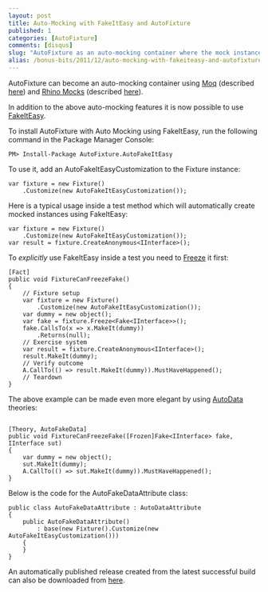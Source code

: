 ```yaml
---
layout: post
title: Auto-Mocking with FakeItEasy and AutoFixture
published: 1
categories: [AutoFixture]
comments: [disqus]
slug: "AutoFixture as an auto-mocking container where the mock instances are created by FakeItEasy."
alias: /bonus-bits/2011/12/auto-mocking-with-fakeiteasy-and-autofixture.html
---
```

<p>AutoFixture can become an auto-mocking container using <a title="The simplest mocking library for .NET 3.5 and Silverlight with deep C# 3.0 integration." href="http://code.google.com/p/moq/" target="_blank">Moq</a>&nbsp;(described <a title="AutoFixture as an auto-mocking container." href="http://blog.ploeh.dk/2010/08/19/AutoFixtureAsAnAutomockingContainer.aspx" target="_blank">here</a>) and <a title="Rhino Mocks is a dynamic mock object framework for the .Net platform. Its purpose is to ease testing by allowing the developer to create mock implementations of custom objects and verify the interactions using unit testing." href="http://hibernatingrhinos.com/open-source/rhino-mocks" target="_blank">Rhino Mocks</a> (described <a title="Rhino Mocks-based auto-mocking with AutoFixture." href="http://blog.ploeh.dk/2010/11/13/RhinoMocksbasedAutomockingWithAutoFixture.aspx" target="_blank">here</a>).</p>
<p>In addition to the above auto-mocking features it is now possible to use <a title="A .Net dynamic fake framework for creating all types of fake objects, mocks, stubs etc. Easier semantics, all fake objects are just that - fakes - the use of the fakes determines whether they're mocks or stubs." href="http://code.google.com/p/fakeiteasy/" target="_blank">FakeItEasy</a>.</p>
<p>To install AutoFixture with Auto Mocking using FakeItEasy, run the following command in the Package Manager Console:</p>

```
PM> Install-Package AutoFixture.AutoFakeItEasy
```

<p>To use it, add an AutoFakeItEasyCustomization to the Fixture instance:</p>

```
var fixture = new Fixture()
    .Customize(new AutoFakeItEasyCustomization());
```

<p>Here is a typical usage inside a test method which will automatically create mocked instances using FakeItEasy:</p>

```
var fixture = new Fixture()
    .Customize(new AutoFakeItEasyCustomization());
var result = fixture.CreateAnonymous<IInterface>();
```

<p>To <em>explicitly </em>use FakeItEasy inside a test you need to <a title="AutoFixture Freeze." href="http://blog.ploeh.dk/2010/03/17/AutoFixtureFreeze.aspx" target="_blank">Freeze</a> it first:</p>

```
[Fact]
public void FixtureCanFreezeFake()
{
    // Fixture setup
    var fixture = new Fixture()
        .Customize(new AutoFakeItEasyCustomization());
    var dummy = new object();
    var fake = fixture.Freeze<Fake<IInterface>>();
    fake.CallsTo(x => x.MakeIt(dummy))
        .Returns(null);
    // Exercise system
    var result = fixture.CreateAnonymous<IInterface>();
    result.MakeIt(dummy);
    // Verify outcome
    A.CallTo(() => result.MakeIt(dummy)).MustHaveHappened();
    // Teardown
}
```

<p>The above example can be made even more elegant by using <a title="AutoData Theories with AutoFixture." href="http://blog.ploeh.dk/2010/10/08/AutoDataTheoriesWithAutoFixture.aspx" target="_blank">AutoData</a> theories:</p>

```

[Theory, AutoFakeData]
public void FixtureCanFreezeFake([Frozen]Fake<IInterface> fake, IInterface sut)
{
    var dummy = new object();
    sut.MakeIt(dummy);
    A.CallTo(() => sut.MakeIt(dummy)).MustHaveHappened();
}
```

<p>Below is the code for the AutoFakeDataAttribute class:</p>

```
public class AutoFakeDataAttribute : AutoDataAttribute
{
    public AutoFakeDataAttribute()
        : base(new Fixture().Customize(new AutoFakeItEasyCustomization()))
    {
    }
}
```

<p>An automatically published release created from the latest successful build can also be downloaded from&nbsp;<a title="AutoFixture - Downloads" href="http://autofixture.codeplex.com/releases/view/78605" target="_blank">here</a>.</p>